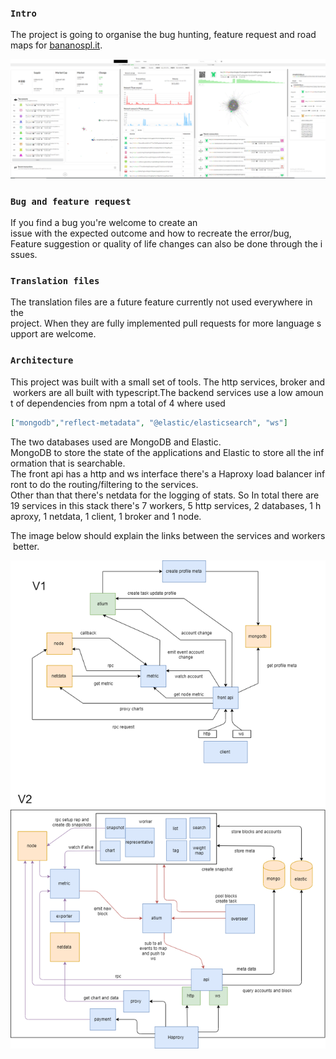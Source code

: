 
### `Intro`
The project is going to organise the bug hunting, feature request and road maps for [bananospl.it](http://bananospl.it/).

[interface]: https://raw.githubusercontent.com/anzerr/bananospl.it/master/assets/interface.png "interface"
![alt text][interface]

### `Bug and feature request`
If you find a bug you're welcome to create an issue with the expected outcome and how to recreate the error/bug, Feature suggestion or quality of life changes can also be done through the issues.

### `Translation files`
The translation files are a future feature currently not used everywhere in the project. When they are fully implemented pull requests for more language support are welcome.

### `Architecture`
This project was built with a small set of tools. The http services, broker and workers are all built with typescript.The backend services use a low amount of dependencies from npm a total of 4 where used

``` json
["mongodb","reflect-metadata", "@elastic/elasticsearch", "ws"]
```

The two databases used are MongoDB and Elastic.
MongoDB to store the state of the applications and Elastic to store all the information that is searchable. 
The front api has a http and ws interface there's a Haproxy load balancer infront to do the routing/filtering to the services.
Other than that there's netdata for the logging of stats.
So In total there are 19 services in this stack there's 7 workers, 5 http services, 2 databases, 1 haproxy, 1 netdata, 1 client, 1 broker and 1 node.

The image below should explain the links between the services and workers better.

[service]: https://raw.githubusercontent.com/anzerr/bananospl.it/master/assets/service.png "service"
![alt text][service]